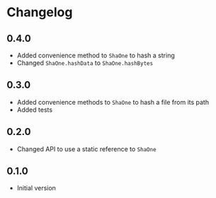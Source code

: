 # Changelog

## 0.4.0

- Added convenience method to `ShaOne` to hash a string
- Changed `ShaOne.hashData` to `ShaOne.hashBytes`

## 0.3.0

- Added convenience methods to `ShaOne` to hash a file from its path
- Added tests

## 0.2.0

- Changed API to use a static reference to `ShaOne`

## 0.1.0

- Initial version
